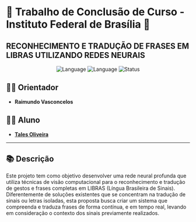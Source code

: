 # 🌟 Trabalho de Conclusão de Curso - Instituto Federal de Brasília 🌟

## RECONHECIMENTO E TRADUÇÃO DE FRASES EM LIBRAS UTILIZANDO REDES NEURAIS

<p align="center">
    <img src="https://img.shields.io/badge/Language-Python-blue?logo=python" alt="Language">
    <img src="https://img.shields.io/badge/Language-Julia-purple?logo=julia" alt="Language">
    <img src="https://img.shields.io/badge/Status-Active-success" alt="Status">
</p>


## 👨‍🏫 Orientador
- **Raimundo Vasconcelos**

## 👨‍🎓 Aluno
- **[Tales Oliveira](https://github.com/TalesLimaOliveira)**

---

## 📚 Descrição
Este projeto tem como objetivo desenvolver uma rede neural profunda que utiliza técnicas de visão computacional para o reconhecimento e tradução de gestos e frases completas em LIBRAS (Língua Brasileira de Sinais). Diferentemente de soluções existentes que se concentram na tradução de sinais ou letras isoladas, esta proposta busca criar um sistema que compreenda e traduza frases de forma contínua, e em tempo real, levando em consideração o contexto dos sinais previamente realizados.